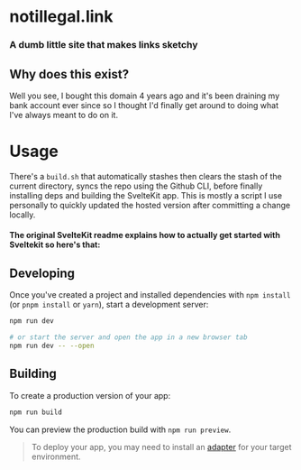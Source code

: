 # notillegal.link
### A dumb little site that makes links sketchy

## Why does this exist?

Well you see, I bought this domain 4 years ago and it's been draining my bank account ever since so I thought
I'd finally get around to doing what I've always meant to do on it.

# Usage

There's a `build.sh` that automatically stashes then clears the stash of the current directory,
syncs the repo using the Github CLI, before finally installing deps and building the SvelteKit app.
This is mostly a script I use personally to quickly updated the hosted version after committing a
change locally.

#### The original SvelteKit readme explains how to actually get started with Sveltekit so here's that:

## Developing

Once you've created a project and installed dependencies with `npm install` (or `pnpm install` or `yarn`), start a development server:

```bash
npm run dev

# or start the server and open the app in a new browser tab
npm run dev -- --open
```

## Building

To create a production version of your app:

```bash
npm run build
```

You can preview the production build with `npm run preview`.

> To deploy your app, you may need to install an [adapter](https://kit.svelte.dev/docs/adapters) for your target environment.